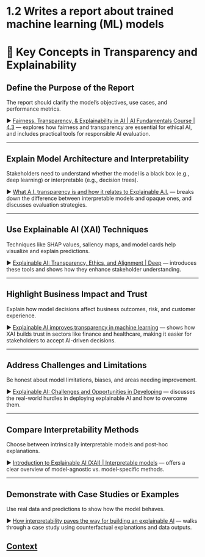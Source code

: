 # 1.2 Writes a report about trained machine learning (ML) models


# 🧠 Key Concepts in Transparency and Explainability

## Define the Purpose of the Report
The report should clarify the model’s objectives, use cases, and performance metrics.  

▶️ [Fairness, Transparency, & Explainability in AI | AI Fundamentals Course | 4.3](https://www.youtube.com/watch?v=1csEUPwmsj8) — explores how fairness and transparency are essential for ethical AI, and includes practical tools for responsible AI evaluation.

---

## Explain Model Architecture and Interpretability
Stakeholders need to understand whether the model is a black box (e.g., deep learning) or interpretable (e.g., decision trees).  

▶️ [What A.I. transparency is and how it relates to Explainable A.I.](https://www.youtube.com/watch?v=1hHMwLxN6EM) — breaks down the difference between interpretable models and opaque ones, and discusses evaluation strategies.

---

## Use Explainable AI (XAI) Techniques
Techniques like SHAP values, saliency maps, and model cards help visualize and explain predictions.  

▶️ [Explainable AI: Transparency, Ethics, and Alignment | Deep](https://www.youtube.com/watch?v=uj2pq_kOyJY) — introduces these tools and shows how they enhance stakeholder understanding.

---

## Highlight Business Impact and Trust
Explain how model decisions affect business outcomes, risk, and customer experience.  

▶️ [Explainable AI improves transparency in machine learning](https://www.youtube.com/watch?v=bSW7ED-5L3w) — shows how XAI builds trust in sectors like finance and healthcare, making it easier for stakeholders to accept AI-driven decisions.

---

## Address Challenges and Limitations
Be honest about model limitations, biases, and areas needing improvement.  

▶️ [Explainable AI: Challenges and Opportunities in Developing](https://www.youtube.com/watch?v=4uK9jtuB7wA) — discusses the real-world hurdles in deploying explainable AI and how to overcome them.

---

## Compare Interpretability Methods
Choose between intrinsically interpretable models and post-hoc explanations.  

▶️ [Introduction to Explainable AI (XAI) | Interpretable models](https://www.youtube.com/watch?v=EB2X3JBjtMY) — offers a clear overview of model-agnostic vs. model-specific methods.

---

## Demonstrate with Case Studies or Examples
Use real data and predictions to show how the model behaves.  

▶️ [How interpretability paves the way for building an explainable AI](https://www.youtube.com/watch?v=a_99rWTJ7KQ) — walks through a case study using counterfactual explanations and data outputs.

 ## [Context](./../context.md)
